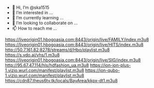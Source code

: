 - 👋 Hi, I’m @ska1515
- 👀 I’m interested in ...
- 🌱 I’m currently learning ...
- 💞️ I’m looking to collaborate on ...
- 📫 How to reach me ...

<!---
ska1515/ska1515 is a ✨ special ✨ repository because its `README.md` (this file) appears on your GitHub profile.
You can click the Preview link to take a look at your changes.
--->
https://liveorigin01.hbogoasia.com:8443/origin/live/FAMILY/index.m3u8
https://liveorigin01.hbogoasia.com:8443/origin/live/HITS/index.m3u8
http://50.7.161.82:8278/streams/d/Hbo/playlist.m3u8
https://s.vdo.ai/vhs/1.m3u8
https://liveorigin01.hbogoasia.com:8443/origin/live/SIG/index.m3u8
http://95.67.47.114/hls/hdfashion_ua.m3u8
https://ion-ion-plus-1.vizio.wurl.com/manifest/playlist.m3u8
https://ion-qubo-1.vizio.wurl.com/manifest/playlist.m3u8
https://cdn87.theus6tv.tk/locals/BayArea/kkpx-dt1.m3u8









